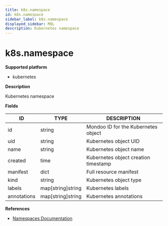 ```yaml
---
title: k8s.namespace
id: k8s.namespace
sidebar_label: k8s.namespace
displayed_sidebar: MQL
description: Kubernetes namespace
---
```


# k8s.namespace

**Supported platform**

- kubernetes

**Description**

Kubernetes namespace

**Fields**

| ID          | TYPE              | DESCRIPTION                          |
| ----------- | ----------------- | ------------------------------------ |
| id          | string            | Mondoo ID for the Kubernetes object  |
| uid         | string            | Kubernetes object UID                |
| name        | string            | Kubernetes object name               |
| created     | time              | Kubernetes object creation timestamp |
| manifest    | dict              | Full resource manifest               |
| kind        | string            | Kubernetes object type               |
| labels      | map[string]string | Kubernetes labels                    |
| annotations | map[string]string | Kubernetes annotations               |

**References**

- [Namespaces Documentation](https://kubernetes.io/docs/concepts/overview/working-with-objects/namespaces/)
